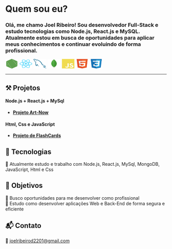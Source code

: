 # Quem sou eu?
### Olá, me chamo Joel Ribeiro! Sou desenvolvedor Full-Stack e estudo tecnologias como Node.js, React.js e MySQL. Atualmente estou em busca de oportunidades para aplicar meus conhecimentos e continuar evoluindo de forma profissional.
<div>
  <img width="40" height = "30" src="https://raw.githubusercontent.com/devicons/devicon/master/icons/nodejs/nodejs-plain.svg"/>
  <img width="40" height = "30" src="https://raw.githubusercontent.com/devicons/devicon/master/icons/react/react-original.svg"/> 
  <img width="40" height = "30" src="https://raw.githubusercontent.com/devicons/devicon/master/icons/mysql/mysql-original.svg"/>
  <img width="40" height = "30" src="https://raw.githubusercontent.com/devicons/devicon/ca28c779441053191ff11710fe24a9e6c23690d6/icons/mongodb/mongodb-original.svg"/>
  <img width="40" height = "30" src="https://raw.githubusercontent.com/devicons/devicon/master/icons/javascript/javascript-plain.svg"/>
  <img width="40" height = "30" src="https://raw.githubusercontent.com/devicons/devicon/master/icons/html5/html5-original.svg"/>
  <img width="40" height = "30" src="https://raw.githubusercontent.com/devicons/devicon/master/icons/css3/css3-original.svg"/>  
</div> <hr>

## ⚒ Projetos
#### Node.js + React.js + MySql
- **[Projeto Art-Now](https://github.com/joelribeirod/projeto-artnow)**<br>

#### Html, Css e JavaScript

- **[Projeto de FlashCards](https://github.com/joelribeirod/html-css/tree/main/Tentativas/Tentativa06)**
## 🔧 Tecnologias
  💬 Atualmente estudo e trabalho com Node.js, React.js, MySql, MongoDB, JavaScript, Html e Css<br>
## 🎯 Objetivos 
  🔭 Busco oportunidades para me desenvolver como profissional<br>
  🔨 Estudo como desenvolver aplicações Web e Back-End de forma segura e eficiente<br>
## 📬 Contato 
  📧 joelribeirod2201@gmail.com



